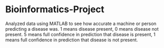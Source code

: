 # Bioinformatics-Project
Analyzed data using MATLAB to see how accurate a machine or person predicting a disease was. 1 means disease present, 0 means disease not present. 5 means full confidence in prediction that disease is present, 1 means full confidence in prediction that disease is not present.
